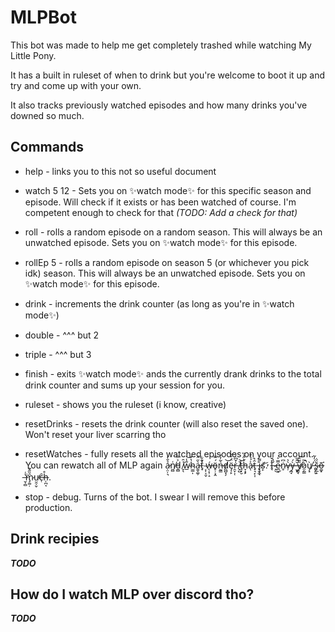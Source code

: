 # MLPBot

This bot was made to help me get completely trashed while watching My Little Pony.

It has a built in ruleset of when to drink but you're welcome to boot it up and try and come up with your own.

It also tracks previously watched episodes and how many drinks you've downed so much.

## Commands

* help - links you to this not so useful document
* watch 5 12 - Sets you on ✨watch mode✨ for this specific season and episode. Will check if it exists or has been watched of course. I'm competent enough to check for that *(TODO: Add a check for that)*
* roll - rolls a random episode on a random season. This will always be an unwatched episode. Sets you on ✨watch mode✨ for this episode.
* rollEp 5 - rolls a random episode on season 5 (or whichever you pick idk) season. This will always be an unwatched episode. Sets you on ✨watch mode✨ for this episode.
* drink - increments the drink counter (as long as you're in ✨watch mode✨)
* double - ^^^ but 2
* triple - ^^^ but 3
* finish - exits ✨watch mode✨ ands the currently drank drinks to the total drink counter and sums up your session for you.
* ruleset - shows you the ruleset (i know, creative)
* resetDrinks - resets the drink counter (will also reset the saved one). Won't reset your liver scarring tho
* resetWatches - fully resets all the watched episodes on your account. You can rewatch all of MLP again ạ̷̤̹͉̉̐̒n̸̤̻͑d̵̼̻͐̈̏ ̸̞̖͗̑w̴̲̋̾͝h̴̫̳̩̔͑a̵̱̬͚̹͛̋̈́t̵̛̟͒͋ ̴͔̦͔̬̀ẃ̶̨͔̹̝ö̵̥̣͕̭́̿n̶̰͇͛̃̓͐d̸͖̺̞̗͝ë̵̡̦̙̈́̊̆r̵̯̞̣̜̍̌͆̍ ̸͓̺͛͝t̵̘̩̮͗h̵̞͙̙̔̑̉̏a̷͐́̉͒ͅt̵̟͉̙͎̑̚ ̵̢̮̼̘͐i̷̝͎͌s̸͎̕͝. I̶̘̽̌ ̷̘́̔͜e̷̪͎̅̅͐ṅ̷̥͆v̶̦̀͛ỳ̶̪̘́ ̶̫͙̆̂̋̚y̸̳̘̎͂̂͝ò̷̮̰̳̅̚ù̸̡͓ ̵̢̗̈́̓͂ͅš̶̟̲͙́̇õ̶͚͓͘͘ ̶̮̹̻̔͑͘m̷̡͚̣̑̏̂͊ṳ̴̯̦̬̕c̶̜̑h̶̦̪͔̊.

* stop - debug. Turns of the bot. I swear I will remove this before production.

## Drink recipies

***TODO***

## How do I watch MLP over discord tho?

***TODO***